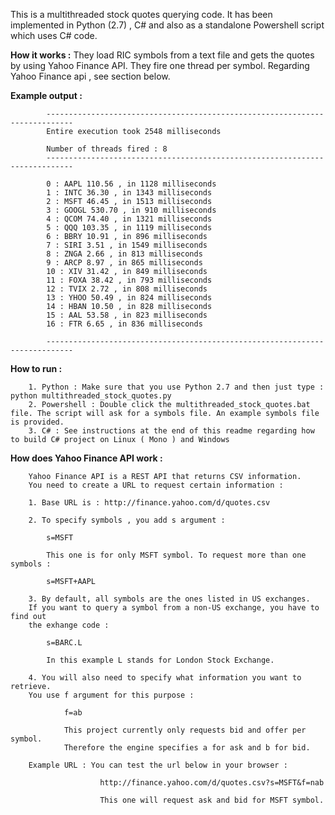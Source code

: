 This is a multithreaded stock quotes querying code. It has been implemented in Python (2.7) , C# and also as a standalone Powershell script which uses C# code.

**How it works :** They load RIC symbols from a text file and gets the quotes by using Yahoo Finance API. They fire one thread per symbol. Regarding Yahoo Finance api , see section below.

**Example output :**

			----------------------------------------------------------------------------
			Entire execution took 2548 milliseconds

			Number of threads fired : 8
			----------------------------------------------------------------------------

			0 : AAPL 110.56 , in 1128 milliseconds
			1 : INTC 36.30 , in 1343 milliseconds
			2 : MSFT 46.45 , in 1513 milliseconds
			3 : GOOGL 530.70 , in 910 milliseconds
			4 : QCOM 74.40 , in 1321 milliseconds
			5 : QQQ 103.35 , in 1119 milliseconds
			6 : BBRY 10.91 , in 896 milliseconds
			7 : SIRI 3.51 , in 1549 milliseconds
			8 : ZNGA 2.66 , in 813 milliseconds
			9 : ARCP 8.97 , in 865 milliseconds
			10 : XIV 31.42 , in 849 milliseconds
			11 : FOXA 38.42 , in 793 milliseconds
			12 : TVIX 2.72 , in 808 milliseconds
			13 : YHOO 50.49 , in 824 milliseconds
			14 : HBAN 10.50 , in 828 milliseconds
			15 : AAL 53.58 , in 823 milliseconds
			16 : FTR 6.65 , in 836 milliseconds

			----------------------------------------------------------------------------
			
**How to run :** 

		1. Python : Make sure that you use Python 2.7 and then just type : python multithreaded_stock_quotes.py
		2. Powershell : Double click the multithreaded_stock_quotes.bat file. The script will ask for a symbols file. An example symbols file is provided.
		3. C# : See instructions at the end of this readme regarding how to build C# project on Linux ( Mono ) and Windows

**How does Yahoo Finance API work :**

		Yahoo Finance API is a REST API that returns CSV information.
		You need to create a URL to request certain information :
		
		1. Base URL is : http://finance.yahoo.com/d/quotes.csv
		
		2. To specify symbols , you add s argument :
		
			s=MSFT	
			
			This one is for only MSFT symbol. To request more than one symbols :
			
			s=MSFT+AAPL
			
		3. By default, all symbols are the ones listed in US exchanges. 
		If you want to query a symbol from a non-US exchange, you have to find out 
		the exhange code :
		
			s=BARC.L
			
			In this example L stands for London Stock Exchange.
			
		4. You will also need to specify what information you want to retrieve.
		You use f argument for this purpose :
		
				f=ab
				
				This project currently only requests bid and offer per symbol.
				Therefore the engine specifies a for ask and b for bid.
				
		Example URL : You can test the url below in your browser :
		
						http://finance.yahoo.com/d/quotes.csv?s=MSFT&f=nab
						
						This one will request ask and bid for MSFT symbol.